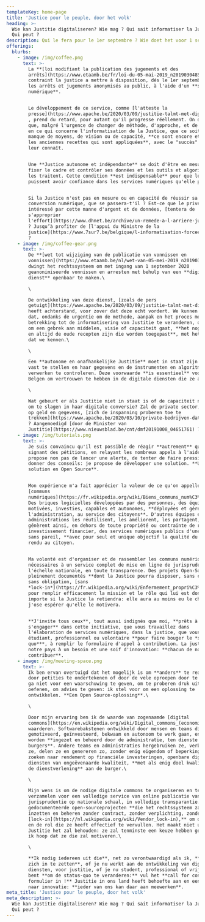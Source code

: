 ```yaml
---
templateKey: home-page
title: 'Justice pour le peuple, door het volk'
heading: >-
  Wie kan Justitie digitaliseren? Wie mag ? Qui sait informatiser la Justice ?
  Qui peut ?
description: Qui le fera pour le 1er septembre ? Wie doet het voor 1 september ?
offerings:
  blurbs:
    - image: /img/coffee.png
      text: >-
        La **[loi modifiant la publication des jugements et des
        arrêts](https://www.etaamb.be/fr/loi-du-05-mai-2019_n2019030485.html)**
        contraint la justice a mettre à disposition, dés le 1er septembre 2020,
        les arrêts et jugements anonymisés au public, à l'aide d'un **service
        numérique**.


        Le développement de ce service, comme [l'atteste la
        presse](https://www.apache.be/2020/03/09/justitie-talmt-met-digitale-database-voor-vonnissen-en-arresten/)
        , prend du retard, pour autant qu'il progresse réellement. On devine
        que, malgré l'urgence de changer de méthode, d'approche, et de procédé
        en ce qui concerne l'informatisation de la Justice, que ce soit par
        manque de moyens, de vision ou de capacité, **ce sont encore et toujours
        les anciennes recettes qui sont appliquées**, avec le "succès" qu'on
        leur connaît.


        Une **Justice autonome et indépendante** se doit d'être en mesure de
        fixer le cadre et contrôler ses données et les outils et algorithmes qui
        les traitent. Cette condition **est indispensable** pour que les Belges
        puissent avoir confiance dans les services numériques qu'elle propose.


        Si la Justice n'est pas en mesure ou en capacité de réussir sa
        conversion numérique, que se passera-t'il ? Est-ce que le privé,
        intéressé par cette manne d'argent et de données, [tentera de
        s'approprier
        l'effort](https://www.dhnet.be/archive/un-remede-a-l-arriere-judiciaire-51b7ee7de4b0de6db999a16a)
        ? Jusqu’à profiter de [l'appui du Ministre de la
        justice](https://www.7sur7.be/belgique/l-informatisation-forcee-de-la-justice-voulue-par-koen-geens-n-etait-pas-legale~ad327db0/)
        ?
    - image: /img/coffee-gear.png
      text: >-
        De **[wet tot wijziging van de publicatie van vonnissen en
        vonnissen](https://www.etaamb.be/nl/wet-van-05-mei-2019_n2019030485.html)**
        dwingt het rechtssysteem om met ingang van 1 september 2020
        geanonimiseerde vonnissen en arresten met behulp van een **digitale
        dienst** openbaar te maken.\

        \

        De ontwikkeling van deze dienst, [zoals de pers
        getuigt](https://www.apache.be/2020/03/09/justitie-talmt-met-digitale-database-voor-vonnissen-en-arresten/),
        heeft achterstand, voor zover dat deze echt vordert. We kunnen raden
        dat, ondanks de urgentie om de methode, aanpak en het proces met
        betrekking tot de informatisering van Justitie te veranderen, of het nu
        om een ​​gebrek aan middelen, visie of capaciteit gaat, **het nog steeds
        en altijd de oude recepten zijn die worden toegepast**, met het "succes"
        dat we kennen.\

        \

        Een **autonome en onafhankelijke Justitie** moet in staat zijn het kader
        vast te stellen en haar gegevens en de instrumenten en algoritmen die ze
        verwerken te controleren. Deze voorwaarde **is essentieel** voor de
        Belgen om vertrouwen te hebben in de digitale diensten die ze aanbiedt.\

        \

        Wat gebeurt er als Justitie niet in staat is of de capaciteit niet heeft
        om te slagen in haar digitale conversie? Zal de private sector, met oog
        op geld en gegevens, [zich de inspanning proberen toe te
        trekken](https://www.apache.be/2020/03/10/private-bedrijven-data-justitie/)
        ? Aangemoedigd [door de Minister van
        Justitie](https://www.nieuwsblad.be/cnt/dmf20191008_04651761) ?
    - image: /img/tutorials.png
      text: >-
        Je suis convaincu qu'il est possible de réagir **autrement** qu'en
        signant des pétitions, en relayant les nombreux appels à l'aide. Je
        propose non pas de lancer une alerte, de tenter de faire pression, de
        donner des conseils: je propose de développer une solution. **Une
        solution en Open Source**.


        Mon expérience m'a fait apprécier la valeur de ce qu'on appelle les
        [communs
        numériques](https://fr.wikipedia.org/wiki/Biens_communs_num%C3%A9riques).
        Des briques logicielles développées par des personnes, des équipes,
        motivées, investies, capables et autonomes, **déployées et gérées par
        l'administration, au service des citoyens**. D'autres équipes et
        administrations les réutilisent, les améliorent, les partagent, et
        génèrent ainsi, en dehors de toute propriété ou contrainte de retour sur
        investissement financier, des services numériques publics d'une qualité
        sans pareil, **avec pour seul et unique objectif la qualité du service**
        rendu au citoyen.


        Ma volonté est d'organiser et de rassembler les communs numériques
        nécessaires à un service complet de mise en ligne de jurisprudence à
        l'échelle nationale, en toute transparence. Des projets Open-Source
        pleinement documentés **dont la Justice pourra disposer, sans contrat,
        sans obligation, [sans
        *lock-in*](https://fr.wikipedia.org/wiki/Enfermement_propri%C3%A9taire)**,
        pour remplir efficacement la mission et le rôle qui lui est donné. Peu
        importe si la Justice la retiendra: elle aura au moins eu le choix, et
        j'ose espérer qu'elle le motivera.


        **J'invite tous ceux**, tout aussi indignés que moi, **prêts à
        s'engager** dans cette initiative, que vous travaillez dans
        l'élaboration de services numériques, dans la justice, que vous soyez
        étudiant, professionnel ou volontaire **pour faire bouger le *statu
        quo***, à remplir le formulaire d'appel à contribution. La justice dans
        notre pays à un besoin et une soif d'innovation: **chacun de nous peut y
        contribuer**.
    - image: /img/meeting-space.png
      text: >-
        Ik ben ervan overtuigd dat het mogelijk is om **anders** te reageren dan
        door petities te ondertekenen of door de vele oproepen door te geven. Ik
        ga niet voor een ​​waarschuwing te geven, om te proberen druk uit te
        oefenen, om advies te geven: ik stel voor om een ​​oplossing te
        ontwikkelen. **Een Open Source-oplossing**.\

        \

        Door mijn ervaring ben ik de waarde van zogenaamde [digital
        commons](https://en.wikipedia.org/wiki/Digital_commons_(economics)) gaan
        waarderen. Softwarebakstenen ontwikkeld door mensen en teams die
        gemotiveerd, geïnvesteerd, bekwaam en autonoom te werk gaan, en die
        worden **ingezet en beheerd door de administratie, ten dienste van de
        burgers**. Andere teams en administraties hergebruiken ze, verbeteren
        ze, delen ze en genereren zo, zonder enig eigendom of beperking door het
        zoeken naar rendement op financiële investeringen, openbare digitale
        diensten van ongeëvenaarde kwaliteit, **met als enig doel kwaliteit van
        de dienstverlening** aan de burger.\

        \

        Mijn wens is om de nodige digitale commons te organiseren en te
        verzamelen voor een volledige service van online publicatie van
        jurisprudentie op nationale schaal, in volledige transparantie. Volledig
        gedocumenteerde open-sourceprojecten **die het rechtssysteem zal kunnen
        inzetten en beheren zonder contract, zonder verplichting, zonder
        [lock-in](https://nl.wikipedia.org/wiki/Vendor_lock-in),** om de missie
        en de rol die ze heeft effectief te vervullen. Het maakt niet uit of
        Justitie het zal behouden: ze zal tenminste een keuze hebben gehad, en
        ik hoop dat ze die zal motiveren.\

        \

        **Ik nodig iedereen uit die**, net zo verontwaardigd als ik, **bereid is
        zich in te zetten**, of je nu werkt aan de ontwikkeling van digitale
        diensten, voor justitie, of je nu student, professional of vrijwilliger
        bent **om de status-quo te veranderen:** vul het **call for contribution
        formulier in !** Justitie in ons land heeft behoefte aan en een honger
        naar innovatie: **ieder van ons kan daar aan meewerken**.
meta_title: 'Justice pour le peuple, door het volk'
meta_description: >-
  Wie kan Justitie digitaliseren? Wie mag ? Qui sait informatiser la Justice ?
  Qui peut ?
---
```

